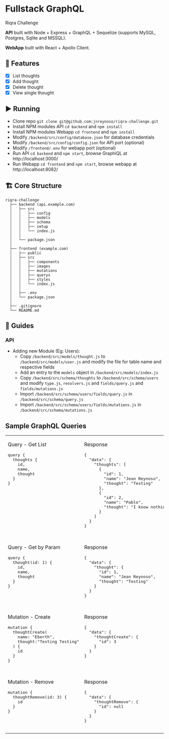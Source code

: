 # Fullstack GraphQL

Riqra Challenge

**API** built with Node + Express + GraphQL + Sequelize (supports MySQL, Postgres, Sqlite and MSSQL). 

**WebApp** built with React + Apollo Client. 

## 📝 Features
- [x] List thoughts
- [x] Add thought
- [x] Delete thought
- [x] View single thought

## ▶️ Running
- Clone repo `git clone git@github.com:jnreynoso/riqra-challenge.git`
- Install NPM modules API `cd backend` and `npm install`
- Install NPM modules Webapp `cd frontend` and `npm install`
- Modify `/backend/src/config/database.json` for database credentials
- Modify `/backend/src/config/config.json` for API port (optional)
- Modify `/frontend/.env` for webapp port (optional)
- Run API `cd backend` and `npm start`, browse GraphiQL at http://localhost:3000/
- Run Webapp `cd frontend` and `npm start`, browse webapp at http://localhost:8082/

## 🏗 Core Structure
    riqra-challenge
      ├── backend (api.example.com)
      │   ├── src
      │   │   ├── config
      │   │   ├── models
      │   │   ├── schema
      │   │   ├── setup
      │   │   └── index.js
      │   │
      │   └── package.json
      │
      ├── frontend (example.com)
      │   ├── public
      │   ├── src
      │   │   ├── components
      │   │   ├── images
      │   │   ├── mutations
      │   │   ├── querys
      │   │   ├── styles
      │   │   └── index.js
      │   │
      │   ├── .env
      │   └── package.json
      │
      ├── .gitignore
      └── README.md

## 📘 Guides
### API
- Adding new Module (Eg: Users):
  - Copy `/backend/src/models/thought.js` to `/backend/src/models/user.js` and modify the file for table name and respective fields
  - Add an entry to the `models` object in `/backend/src/models/index.js`
  - Copy `/backend/src/schema/thoughts` to `/backend/src/schema/users` and modify `type.js`, `resolvers.js` and `fields/query.js` and `fields/mutations.js`
  - Import `/backend/src/schema/users/fields/query.js` in `/backend/src/schema/query.js`
  - Import `/backend/src/schema/users/fields/mutations.js` in `/backend/src/schema/mutations.js`

## Sample GraphQL Queries

<table width="100%" style="width: 100%">
    <tbody>
        <tr valign="top">
            <td width="40%" style="width: 40%">
                <p>Query - Get List</p>
                <pre>
query {
  thoughts {
    id,
    name,
    thought
  }
}
                </pre>
            </td>
            <td width="60%" style="width: 60%">
                <p>Response</p>
                <pre>
{
  "data": {
    "thoughts": [
      {
        "id": 1,
        "name": "Jean Reynoso",
        "thought": "Testing"
      },
      {
        "id": 2,
        "name": "Pablo",
        "thought": "I know nothing"
      }
    ]
  }
}
                </pre>
            </td>
        </tr>
        <tr></tr>
        <tr valign="top">
            <td>
                <p>Query - Get by Param</p>
                <pre>
query {
  thought(id: 1) {
    id,
    name,
    thought
  }
}
                </pre>
            </td>
            <td>
                <p>Response</p>
                <pre>
{
  "data": {
    "thought": {
      "id": 1,
      "name": "Jean Reynoso",
      "thought": "Testing"
    }
  }
}
                </pre>
            </td>
        </tr>
        <tr></tr>
        <tr valign="top">
            <td>
                <p>Mutation - Create</p>
                <pre>
mutation {
  thoughtCreate(
    name: "Eberth", 
    thought:"Testing Testing"
  ) {
    id
  }
}
                </pre>
            </td>
            <td>
                <p>Response</p>
                <pre>
{
  "data": {
    "thoughtCreate": {
      "id": 3
    }
  }
}
                </pre>
            </td>
        </tr>
        <tr></tr>
        <tr valign="top">
            <td>
                <p>Mutation - Remove</p>
                <pre>
mutation {
  thoughtRemove(id: 3) {
    id
  }
}
                </pre>
            </td>
            <td>
                <p>Response</p>
                <pre>
{
  "data": {
    "thoughtRemove": {
      "id": null
    }
  }
}
                </pre>
            </td>
        </tr>
    </tbody>
</table>
